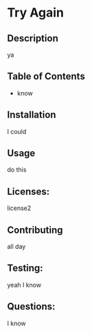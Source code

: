 # Try Again

  ## Description
                                  
  ya
                                  
  ## Table of Contents
                                  
  - know
                                  
  ## Installation
                                  
  I could
                                  
  ## Usage
                                  
  do this
                                  
  ## Licenses: 
                                  
  license2
                                  
  ## Contributing
                                  
  all day
                                  
  ## Testing: 
                                  
  yeah I know
                                  
  ## Questions:
                                  
  I know